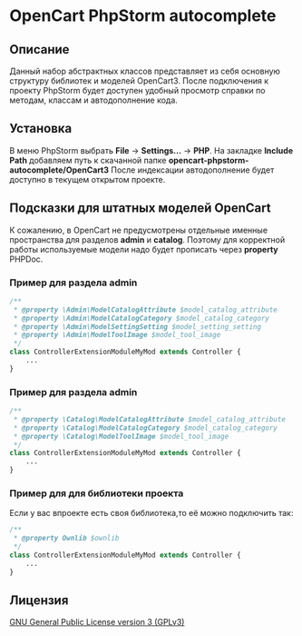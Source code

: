 # OpenCart PhpStorm autocomplete

## Описание
Данный набор абстрактных классов представляет из себя основную структуру библиотек и моделей OpenCart3.
После подключения к проекту PhpStorm будет доступен удобный просмотр справки по методам, классам и автодополнение кода.

## Установка
В меню PhpStorm выбрать **File** -> **Settings...** -> **PHP**.
На закладке **Include Path** добавляем путь к скачанной папке **opencart-phpstorm-autocomplete/OpenCart3**
После индексации автодополнение будет доступно в текущем открытом проекте.

## Подсказки для штатных моделей OpenCart
К сожалению, в OpenCart не предусмотрены отдельные именные пространства для разделов **admin** и **catalog**.
Поэтому для корректной работы используемые модели надо будет прописать через **property** PHPDoc.

### Пример для раздела **admin**
```php
/**
 * @property \Admin\ModelCatalogAttribute $model_catalog_attribute
 * @property \Admin\ModelCatalogCategory $model_catalog_category
 * @property \Admin\ModelSettingSetting $model_setting_setting
 * @property \Admin\ModelToolImage $model_tool_image
 */
class ControllerExtensionModuleMyMod extends Controller {
    ...
}
```

### Пример для раздела **admin**
```php
/**
 * @property \Catalog\ModelCatalogAttribute $model_catalog_attribute
 * @property \Catalog\ModelCatalogCategory $model_catalog_category
 * @property \Catalog\ModelToolImage $model_tool_image
 */
class ControllerExtensionModuleMyMod extends Controller {
    ...
}
```

### Пример для для библиотеки проекта
Если у вас впроекте есть своя библиотека,то её можно подключить так:
```php
/**
 * @property Ownlib $ownlib
 */
class ControllerExtensionModuleMyMod extends Controller {
    ...
}
```

## Лицензия

[GNU General Public License version 3 (GPLv3)](https://github.com/mpn2005/opencart-phpstorm-autocomplete/blob/main/LICENSE)

